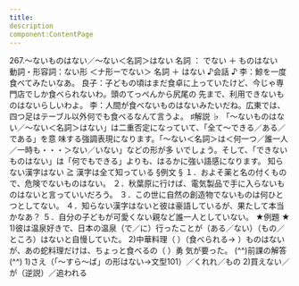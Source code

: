 ```yaml
---
title:
description
component:ContentPage
---
```



267.～ないものはない／～ない＜名詞＞はない
名詞 ： でない ＋ ものはない  
動詞・形容詞：ない形 ＜ナ形ーでない＞ 名詞 ＋ はない
♪会話 ♪
李：鯨を一度食べてみたいなあ。
良子：子どもの頃はまだ食卓に上っていたけど、今じゃ専門店でしか食べられないわ。頭のてっぺんから尻尾の 先まで、利用できないものはないらしいわよ。
李：人間が食べないものはないみたいだね。広東では、四つ足はテーブル以外何でも食べるなんて言うよ。
♯解説 ♭
「～ないものはない／～ない＜名詞＞はない」は二重否定になっていて、「全て～できる／ある／である」を意 味する強調表現になります。「～ない＜名詞＞は＜何一つ／誰一人／一時も・・・＞ない／いない」などの形が多 いでしょう。そして、「できないものはない」は「何でもできる」よりも、はるかに強い語感になります。
知らない漢字はない ≧ 漢字は全て知っている
§例文 §
１．およそ薬と名の付くもので、危険でないものはない。
２．秋葉原に行けば、電気製品で手に入らないものはないと言っていいだろう。
３．この世に自然の創造物でないものは何ひとつとしてない。
４．知らない漢字はないと彼は豪語しているが、果たして本当かなあ？
５．自分の子どもが可愛くない親など誰一人としていない。
★例題 ★
1)彼は温泉好きで、日本の温泉（で／に）行ったことが（ある／ない）（もの／ところ）はないと自慢していた。
2)中華料理（ ）（食べられる→ ）ものはないが、あの蛇料理だけは、ちょっと食べるの（ ）勇
気が要った。
(^^)前課の解答(^^)
1)さえ（「～すら～ば」の形はない→文型101）／くれれ／もの
2)買えない／が（逆説）／追われる
